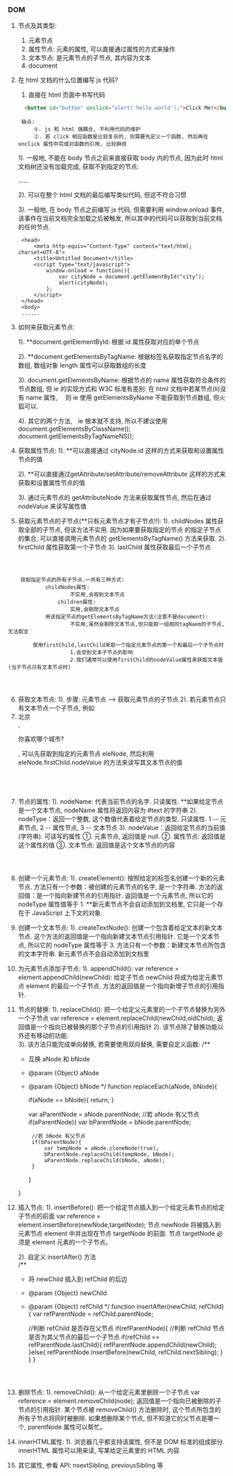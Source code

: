### DOM

1. 节点及其类型:
	1. 元素节点
	2. 属性节点: 元素的属性, 可以直接通过属性的方式来操作
	3. 文本节点: 是元素节点的子节点, 其内容为文本
	4. document

2. 在 html 文档的什么位置编写 js 代码?
	1. 直接在 html 页面中书写代码
      ```html
		<button id="button" onclick="alert('hello world');">Click Me!</button>
	  ```
		缺点:
			①. js 和 html 强耦合, 不利用代码的维护
			②. 若 click 相应函数是比较复杂的, 则需要先定义一个函数, 然后再在 onclick 属性中完成对函数的引用, 比较麻烦

	1). 一般地, 不能在 body 节点之前来直接获取 body 内的节点, 因为此时 html 文档树还没有加载完成, 
	    获取不到指定的节点:
	
	<head>
		<meta http-equiv="Content-Type" content="text/html; charset=UTF-8">
		<title>Untitled Document</title>
		<script type="text/javascript">
			var cityNode = document.getElementById("city");
			//打印结果为 null.
			alert(cityNode);
		</script>
	</head>
	<body>
	......
	
	2). 可以在整个 html 文档的最后编写类似代码, 但这不符合习惯
	
	3). 一般地, 在 body 节点之前编写 js 代码, 但需要利用 window.onload 事件,　
	    该事件在当前文档完全加载之后被触发, 所以其中的代码可以获取到当前文档的任何节点.
	    
	    <head>
			<meta http-equiv="Content-Type" content="text/html; charset=UTF-8">
			<title>Untitled Document</title>
			<script type="text/javascript">
				window.onload = function(){
					var cityNode = document.getElementById("city");
					alert(cityNode);
				};
			</script>
		</head>
		<body>
		......

3. 如何来获取元素节点:

	1). **document.getElementById: 根据 id 属性获取对应的单个节点

	2). **document.getElementsByTagName: 
			根据标签名获取指定节点名字的数组, 数组对象 length 属性可以获取数组的长度

	3). document.getElementsByName: 
		根据节点的 name 属性获取符合条件的节点数组, 
		但 ie 的实现方式和 W3C 标准有差别: 
		在 html 文档中若某节点(li)没有 name 属性,　
		则 ie 使用 getElementsByName 不能获取到节点数组, 但火狐可以. 

	4). 其它的两个方法,　ie 根本就不支持, 所以不建议使用  
		document.getElementsByClassName();
		document.getElementsByTagNameNS();
	
4. 获取属性节点:
	1). **可以直接通过 cityNode.id 这样的方式来获取和设置属性节点的值
	
	2). **可以直接通过getAttribute/setAttribute/removeAttribute
				 这样的方式来获取和设置属性节点的值

	3). 通过元素节点的 getAttributeNode 方法来获取属性节点,
	         然后在通过 nodeValue 来读写属性值 
	
5. 获取元素节点的子节点(**只有元素节点才有子节点!!):
	1). childNodes 属性获取全部的子节点, 但该方法不实用. 因为如果要获取指定的节点
	的指定子节点的集合, 可以直接调用元素节点的 getElementsByTagName() 方法来获取. 
	2). firstChild 属性获取第一个子节点
	3). lastChild  属性获取最后一个子节点	
```

​		

```
		获取指定节点的所有子节点.一共有三种方式:
				childNodes属性:
						不实用,会取到文本节点
					children属性: 
						实用,会剔除文本节点
				用该指定节点的getElementsByTagName方法(注意不是document):	
						不实用,虽然会剔除文本节点,但只能取一组相同tagNaem的子节点,无法取全
												
			使用firstChild,lastChild来取一个指定元素节点的第一个和最后一个子节点时
						1.会受到文本子节点的影响
						2.我们通常可以使用firstChild的nodeValue属性来获取文本值(当子节点只有文本节点时)
```

​		

```
6. 获取文本节点:
	1). 步骤: 元素节点 --> 获取元素节点的子节点
	2). 若元素节点只有文本节点一个子节点, 
	例如 <li id="bj" name="BeiJing">北京</li>, <p>你喜欢哪个城市?</p>, 
	可以先获取到指定的元素节点 eleNode, 
	然后利用 eleNode.firstChild.nodeValue 的方法来读写其文本节点的值		
```

​	
​	

```
7. 节点的属性:
	1). nodeName: 代表当前节点的名字. 只读属性. 
	**如果给定节点是一个文本节点, nodeName 属性将返回内容为 #text 的字符串
	2). nodeType：返回一个整数, 这个数值代表着给定节点的类型. 
	只读属性. 1 -- 元素节点, 2 -- 属性节点, 3 -- 文本节点
    3). nodeValue：返回给定节点的当前值(字符串). 可读写的属性
		①. 元素节点, 返回值是 null.
		②. 属性节点: 返回值是这个属性的值
		③. 文本节点: 返回值是这个文本节点的内容	
```

​		    

```
8. 创建一个元素节点:
	1). createElement(): 按照给定的标签名创建一个新的元素节点. 方法只有一个参数：被创建的元素节点的名字, 是一个字符串.
	                     方法的返回值：是一个指向新建节点的引用指针. 返回值是一个元素节点, 所以它的 nodeType 属性值等于 1.
                           **新元素节点不会自动添加到文档里, 它只是一个存在于 JavaScript 上下文的对象.
                         
9. 创建一个文本节点:
	1). createTextNode(): 创建一个包含着给定文本的新文本节点. 这个方法的返回值是一个指向新建文本节点引用指针. 它是一个文本节点, 所以它的 nodeType 属性等于 3.
	                         方法只有一个参数：新建文本节点所包含的文本字符串. 新元素节点不会自动添加到文档里
	                         
10. 为元素节点添加子节点:
	1). appendChild(): var reference = element.appendChild(newChild): 给定子节点 newChild 将成为给定元素节点 element 的最后一个子节点.
	                      方法的返回值是一个指向新增子节点的引用指针.		    
	                      
11. 节点的替换:
	1). replaceChild(): 把一个给定父元素里的一个子节点替换为另外一个子节点
			var reference = element.replaceChild(newChild,oldChild);
			返回值是一个指向已被替换的那个子节点的引用指针
	2). 该节点除了替换功能以外还有移动的功能.  
	3). 该方法只能完成单向替换, 若需要使用双向替换, 需要自定义函数:
	/**
	 * 互换 aNode 和 bNode
	 * @param {Object} aNode
	 * @param {Object} bNode
	 */
	function replaceEach(aNode, bNode){
		
		if(aNode == bNode){
			return;
		}
		
		var aParentNode = aNode.parentNode;
		//若 aNode 有父节点
		if(aParentNode){
			var bParentNode = bNode.parentNode;
			
			//若 bNode 有父节点	
			if(bParentNode){
				var tempNode = aNode.cloneNode(true);
				bParentNode.replaceChild(tempNode, bNode);
				aParentNode.replaceChild(bNode, aNode);	
			}
		}

	}   
	
12. 插入节点:
	1). insertBefore(): 把一个给定节点插入到一个给定元素节点的给定子节点的前面
  			var reference =  element.insertBefore(newNode,targetNode);
         节点 newNode 将被插入到元素节点 element 中并出现在节点 targetNode 的前面. 节点 targetNode 必须是 element 元素的一个子节点。	 

    2). 自定义 insertAfter() 方法     
       /**
	 * 将 newChild 插入到 refChild 的后边
	 * @param {Object} newChild
	 * @param {Object} refChild
	 */
	function insertAfter(newChild, refChild){
		var refParentNode = refChild.parentNode;
		
		//判断 refChild 是否存在父节点
		if(refParentNode){
			//判断 refChild 节点是否为其父节点的最后一个子节点
			if(refChild == refParentNode.lastChild){
				refParentNode.appendChild(newChild);
			}else{
				refParentNode.insertBefore(newChild, refChild.nextSibling);
			}	
		}
	}
```

​	    

```
13. 删除节点:
	1). removeChild(): 从一个给定元素里删除一个子节点
   			var reference = element.removeChild(node);
		返回值是一个指向已被删除的子节点的引用指针. 某个节点被 removeChild() 方法删除时, 这个节点所包含的所有子节点将同时被删除. 
		如果想删除某个节点, 但不知道它的父节点是哪一个, parentNode 属性可以帮忙。    
		
14. innerHTML属性:
	1). 浏览器几乎都支持该属性, 但不是 DOM 标准的组成部分. innerHTML 属性可以用来读, 写某给定元素里的 HTML 内容	
	
15. 其它属性, 参看 API: nsextSibling, 	previousSibling 等	           
```